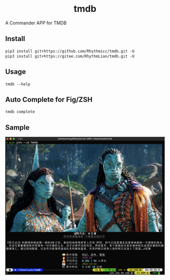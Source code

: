 <h1 style="text-align: center"> tmdb </h1>

A Commander APP for TMDB

## Install

```shell
pip3 install git+https://github.com/Rhythmicc/tmdb.git -U
pip3 install git+https://gitee.com/RhythmLian/tmdb.git -U
```

## Usage

```shell
tmdb --help
```

## Auto Complete for Fig/ZSH

```shell
tmdb complete
```

## Sample

![](./dist/sample.png)
